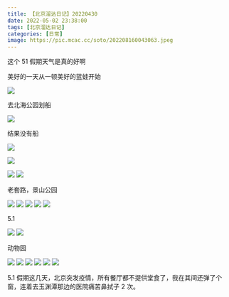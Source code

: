 ```yaml
---
title: 【北京溜达日记】20220430
date: 2022-05-02 23:38:00
tags: [北京溜达日记]
categories: [日常]
image: https://pic.mcac.cc/soto/202208160043063.jpeg
---
```


这个 51 假期天气是真的好啊

美好的一天从一顿美好的蓝蛙开始

![](https://pic.mcac.cc/soto/202208160035651.jpeg)

去北海公园划船

![](https://pic.mcac.cc/soto/202208160035605.jpeg)

结果没有船

![](https://pic.mcac.cc/soto/202208160042377.jpeg)

![](https://pic.mcac.cc/soto/202208160042110.jpeg)

![](https://pic.mcac.cc/soto/202208160045774.jpeg)
![](https://pic.mcac.cc/soto/202208160045248.jpeg)

老套路，景山公园

![](https://pic.mcac.cc/soto/202208160043059.jpeg)
![](https://pic.mcac.cc/soto/202208160043060.jpeg)
![](https://pic.mcac.cc/soto/202208160043061.jpeg)
![](https://pic.mcac.cc/soto/202208160043062.jpeg)
![](https://pic.mcac.cc/soto/202208160043063.jpeg)

5.1

![](https://pic.mcac.cc/soto/202208160043064.jpeg)
![](https://pic.mcac.cc/soto/202208160043065.jpeg)

动物园

![](https://pic.mcac.cc/soto/202208160043066.jpeg)
![](https://pic.mcac.cc/soto/202208160043067.jpeg)
![](https://pic.mcac.cc/soto/202208160043068.jpeg)
![](https://pic.mcac.cc/soto/202208160043069.jpeg)
![](https://pic.mcac.cc/soto/202208160043070.jpeg)
![](https://pic.mcac.cc/soto/202208160043071.jpeg)

5.1 假期这几天，北京突发疫情，所有餐厅都不提供堂食了，我在其间还弹了个窗，连着去玉渊潭那边的医院痛苦鼻拭子 2 次。
